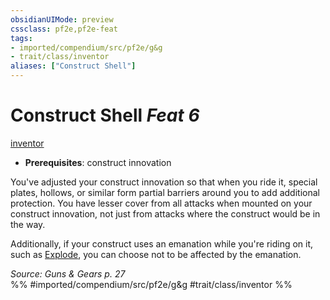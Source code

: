 ```yaml
---
obsidianUIMode: preview
cssclass: pf2e,pf2e-feat
tags:
- imported/compendium/src/pf2e/g&g
- trait/class/inventor
aliases: ["Construct Shell"]
---
```

# Construct Shell  *Feat 6*  
[inventor](rules/traits/inventor-g-g.md)  

- **Prerequisites**: construct innovation

You've adjusted your construct innovation so that when you ride it, special plates, hollows, or similar form partial barriers around you to add additional protection. You have lesser cover from all attacks when mounted on your construct innovation, not just from attacks where the construct would be in the way.

Additionally, if your construct uses an emanation while you're riding on it, such as [Explode](explode-g-g.md), you can choose not to be affected by the emanation.

*Source: Guns & Gears p. 27*  
%% #imported/compendium/src/pf2e/g&g #trait/class/inventor %%